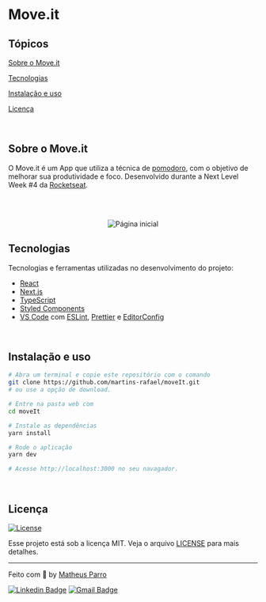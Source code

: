 # Move.it

## Tópicos 

[Sobre o Move.it](#sobre-o-move.it)

[Tecnologias](#tecnologias)

[Instalação e uso](#instalação-e-uso)

[Licença](#licença)

<br>

## Sobre o Move.it

O Move.it é um App que utiliza a técnica de [pomodoro](https://pt.wikipedia.org/wiki/T%C3%A9cnica_pomodoro), com o objetivo de melhorar sua produtividade e foco. Desenvolvido durante a Next Level Week #4 da [Rocketseat](https://rocketseat.com.br/).

<br>

<br>

<p align="center">
  <img src=".github/cover.png" alt="Página inicial">
</p>

## Tecnologias

Tecnologias e ferramentas utilizadas no desenvolvimento do projeto:

- [React](https://reactjs.org/)
- [Next.js](https://nextjs.org/)
- [TypeScript](https://www.typescriptlang.org/)
- [Styled Components](https://styled-components.com/)
- [VS Code](https://code.visualstudio.com/) com [ESLint](https://eslint.org/), [Prettier](https://prettier.io/) e [EditorConfig](https://editorconfig.org/)

<br>

## Instalação e uso

```bash
# Abra um terminal e copie este repositório com o comando
git clone https://github.com/martins-rafael/moveIt.git
# ou use a opção de download.

# Entre na pasta web com 
cd moveIt

# Instale as dependências
yarn install

# Rode o aplicação
yarn dev

# Acesse http://localhost:3000 no seu navagador.
```

<br>


## Licença
<a href="https://opensource.org/licenses/MIT">
    <img alt="License" src="https://img.shields.io/badge/license-MIT-6E40C9?style=flat-square">
</a>

<br>

Esse projeto está sob a licença MIT. Veja o arquivo [LICENSE](/LICENSE) para mais detalhes.

---

Feito com :purple_heart: by [Matheus Parro](https://github.com/matheusparro)

[![Linkedin Badge](https://img.shields.io/badge/-Matheus%20Parro-6E40C9?style=flat-square&logo=Linkedin&logoColor=white&link=https://www.linkedin.com/in/matheus-parro-838988196/)](https://www.linkedin.com/in/matheus-parro-838988196/) 
[![Gmail Badge](https://img.shields.io/badge/-mathparro@gmail.com-6E40C9?style=flat-square&logo=Gmail&logoColor=white&link=mailto:mathparro@gmail.com)](mailto:mathparro@gmail.com)
